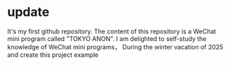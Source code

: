 # update
It's my first github repository. 
The content of this repository is a WeChat mini program called "TOKYO ANON".
I am delighted to self-study the knowledge of WeChat mini programs，
During the winter vacation of 2025 and create this project example
